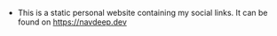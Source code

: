- This is a static personal website containing my social links. It can be found on https://navdeep.dev
